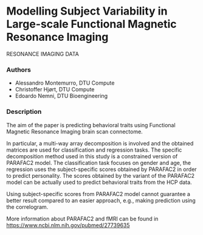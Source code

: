 # Modelling Subject Variability in Large-scale Functional Magnetic Resonance Imaging
RESONANCE IMAGING DATA

### Authors
- Alessandro Montemurro, DTU Compute
- Christoffer Hjørt, DTU Compute
- Edoardo Nemni, DTU Bioengineering  


### Description
The aim of the paper is predicting behavioral traits using Functional Magnetic Resonance Imaging brain scan connectome.

In particular, a multi-way array decomposition is
involved and the obtained matrices are used for classification
and regression tasks. The specific decomposition method
used in this study is a constrained version of PARAFAC2
model. The classification task focuses on gender and age,
the regression uses the subject-specific scores obtained by
PARAFAC2 in order to predict personality. The scores obtained
by the variant of the PARAFAC2 model can be actually
used to predict behavioral traits from the HCP data. 

Using
subject-specific scores from PARAFAC2 model cannot guarantee
a better result compared to an easier approach, e.g.,
making prediction using the correlogram.

More information about PARAFAC2 and fMRI can be found in https://www.ncbi.nlm.nih.gov/pubmed/27739635
